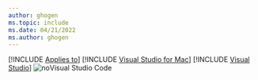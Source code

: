 ```yaml
---
author: ghogen
ms.topic: include
ms.date: 04/21/2022
ms.author: ghogen
---
```

[!INCLUDE [Applies to](../applies-md.md)] [!INCLUDE [Visual Studio for Mac](./_vs-mac.md)] [!INCLUDE [Visual Studio](./_not-vs-windows.md)] ![no](../../media/no-icon.png)Visual Studio Code